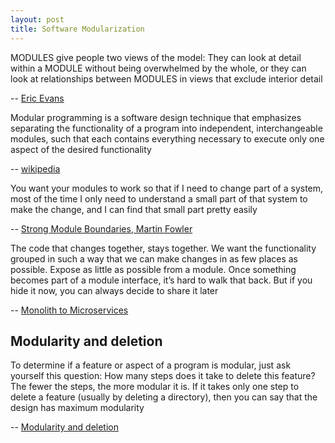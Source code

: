 ```yaml
---
layout: post
title: Software Modularization  
---
```


>
MODULES give people two views of the model: They can look at detail within a MODULE without being overwhelmed by the whole, or they can look at relationships between MODULES in views that exclude interior detail
>
-- [Eric Evans](https://www.amazon.com/Domain-Driven-Design-Tackling-Complexity-Software/dp/0321125215)

>
Modular programming is a software design technique that emphasizes separating the functionality of a program into independent, interchangeable modules, such that each contains everything necessary to execute only one aspect of the desired functionality
>
-- [wikipedia](https://en.wikipedia.org/wiki/Modular_programming)

>
You want your modules to work so that if I need to change part of a system, most of the time I only need to understand a small part of that system to make the change, and I can find that small part pretty easily
>
-- [Strong Module Boundaries, Martin Fowler](https://martinfowler.com/articles/microservice-trade-offs.html)
 
>
The code that changes together, stays together. We want the functionality grouped in such a way that we can make changes in as few places as possible.
Expose as little as possible from a module. Once something becomes part of a module interface, it’s
hard to walk that back. But if you hide it now, you can always decide to share it later
>
-- [Monolith to Microservices](https://www.amazon.com/Monolith-Microservices-Evolutionary-Patterns-Transform/dp/1492047848)

## Modularity and deletion
>
To determine if a feature or aspect of a program is modular, just ask yourself this question: How many steps does it take to delete this feature? The fewer the steps, the more modular it is. If it takes only one step to delete a feature (usually by deleting a directory), then you can say that the design has maximum modularity
>
-- [Modularity and deletion](http://www.javapractices.com/topic/TopicAction.do?Id=285)